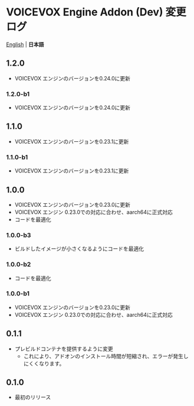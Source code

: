# VOICEVOX Engine Addon (Dev) 変更ログ
[English](/voicevox_engine_addon/CHANGELOG.md) | **日本語**

## 1.2.0
- VOICEVOX エンジンのバージョンを0.24.0に更新

### 1.2.0-b1
- VOICEVOX エンジンのバージョンを0.24.0に更新

## 1.1.0
- VOICEVOX エンジンのバージョンを0.23.1に更新

### 1.1.0-b1
- VOICEVOX エンジンのバージョンを0.23.1に更新

## 1.0.0
- VOICEVOX エンジンのバージョンを0.23.0に更新
- VOICEVOX エンジン 0.23.0での対応に合わせ、aarch64に正式対応
- コードを最適化

### 1.0.0-b3
- ビルドしたイメージが小さくなるようにコードを最適化

### 1.0.0-b2
- コードを最適化

### 1.0.0-b1
- VOICEVOX エンジンのバージョンを0.23.0に更新
- VOICEVOX エンジン 0.23.0での対応に合わせ、aarch64に正式対応

## 0.1.1
- プレビルドコンテナを提供するように変更
  - これにより、アドオンのインストール時間が短縮され、エラーが発生しにくくなります。

## 0.1.0
- 最初のリリース